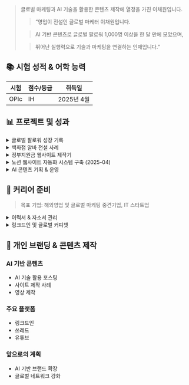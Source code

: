 
> 글로벌 마케팅과 AI 기술을 활용한 콘텐츠 제작에 열정을 가진 이채원입니다.  
> > “영업이 전설인 글로벌 마케터 이채원입니다.  
>   
> > AI 기반 콘텐츠로 글로벌 팔로워 1,000명 이상을 한 달 만에 모았으며,  
>   
> > 뛰어난 실행력으로 기술과 마케팅을 연결하는 인재입니다.”


## 📚 시험 성적 & 어학 능력


| **시험** | **점수/등급** | **취득일**  |
| ------ | --------- | -------- |
| OPIc   | IH        | 2025년 4월 |


## 📊 프로젝트 및 성과

<details>
<summary>글로벌 팔로워 성장 기록</summary>
- 🤝 LinkedIn Growth Project (2025-03 ~ 04)
    - 30 일 만에 팔로워 **1,000명** 달성
    - 전략 · AI 콘텐츠 시리즈 + 글로벌 커피챗

</details>

<details>
<summary>백화점 알바 전설 사례</summary>
- 기간: 2024년 6월 ~ 2025년 4월
- 주요 역할: 판매 및 고객 응대
- 주요 성과: 매장 내 판매왕, 고객 만족도 최상

</details>

<details>
<summary>정부지원금 웹사이트 제작기</summary>
- [사이트 바로가기](https://lnkd.in/eaZmHRHn)
- 프로젝트 기간: 2025년 3월 ~ 2025년 4월
- 역할: 기획자, 개발자(프론트엔드)
- 주요 기능: 정부지원금 맞춤 추천 기능, 사용자 친화적 인터페이스
- 성과: 개인 프로젝트로 직접 배포 완료, 비개발자 출신으로서 기술 실행력 및 기획력 입증

</details>

<details>
<summary>노션 웹사이트 자동화 시스템 구축 (2025-04)</summary>
- **프로젝트 개요** · 노션 API를 활용한 웹사이트 자동 업데이트 시스템
- **사용 기술** · Node.js, Notion API, GitHub Actions
- **주요 기능**
    - 노션 페이지 실시간 웹사이트 연동
    - 자동 배포 파이프라인 구축
    - 콘텐츠 버전 관리 시스템
- **성과** · 수동 업데이트 시간 90% 감소, 배포 프로세스 완전 자동화

</details>

<details>
<summary>AI 콘텐츠 기획 & 운영</summary>
- 🌐 퍼스널 브랜딩 웹사이트 v1.0 (2025-03 ~ )
    - **링크** · [https://chaewon-site.vercel.app](https://chaewon-site.vercel.app/)
    - **역할** · 기획 / UI·UX 디자인 / 프론트엔드
    - **성과** · 런칭 첫 주 5,000+ PV, "비개발자→개발자" 실행력 입증
- 📈 Elon-Musk-Mode Chatbot (2025-04, 1주)
    - **역할** · Python 설계 & Rule-Based NLG
    - **기술** · Python, Regex, Prompt Engineering
    - **성과** · 105개 영·한 원-라이너 → SNS 밈화, 커뮤니티 레퍼런스
- 주요 내용: AI를 활용한 소셜미디어 콘텐츠 기획 및 제작
- 사용 기술: ChatGPT, Canva, Premiere Pro
- 결과: 콘텐츠 평균 조회수 및 반응률 증가, 팔로워 유입 및 개인 브랜드 강화

</details>


## 💼 커리어 준비


> 목표 기업: 해외영업 및 글로벌 마케팅 중견기업, IT 스타트업

<details>
<summary>이력서 & 자소서 관리</summary>

## 이력서_20250417

[복사] 이력서


휴대폰 010-5205-0098 Email


학력 경력 인턴·대외활동 / 해외경험 자격증 / 어학


강남대학교(주)아이비에스인더스트리 씨유분당백현마을점 한국사능력검정시험 2급


대학교(4년) 퇴사 외 4영어-회화가능


졸업 총 1년 1개월 외 3


---


| 추진력노력진실성윤리의식융통성PowerPoint워드공감능력계획성긍정적능동적고객응대논리적대처능력동기부여끈기사명감외향적문서작성능력자기성찰 |
| ------------------------------------------------------------------------- |


학력


2017. 03 ~ 2019. 01 **강남대학교** 국어국문학과 (편입)


졸업


---


2014. 03 ~ 2016. 01 **을지대학교 (성남)** 식품영양학과


수료


---


경력 총 1년 1개월


2023. 08 ~ 2023. 12 **(주)아이비에스인더스트리**


5개월


연봉 2,580만원


주요직무 프런트


---


2023. 07 ~ 2023. 08 **주식회사 에스피씨삼립**


2개월


주요직무 고객응대


---


2022. 07 ~ 2022. 08 **(주)조선호텔앤리조트**


2개월


연봉 2,400만원


주요직무 호텔리어


---


2018. 03 ~ 2018. 07 **(주)케이미트선왕**


5개월


연봉 420만원


주요직무 판매관리


---


인턴·대외활동


| 2021. 06 ~ 2021. 08 **씨유분당백현마을점**아르바이트
3개월    |
| --------------------------------------------- |
| 2020. 01 ~ 2020. 02 **지역아동센터**인턴
2개월 사회복지사 실습 |
| 2018. 03 ~ 2018. 08 **철판목장강남대점**아르바이트
6개월     |
| - **시그니엘 잠실**아르바이트                            |
| - **롯데호텔 월드점**아르바이트                           |


자격증


2023. 11 **한국사능력검정시험 2급** 국사편찬위원회


---

- **사회복지사1급** 한국산업인력공단

---

- **텔레마케팅관리사** 한국산업인력공단

---

- **사회복지사2급** 한국사회복지사협회

---


어학


**영어** 회화 능력 : 비즈니스 회화가능


---


자기소개서


**안녕하세요 대표님**


안녕하세요. 저는 ‘성과로 증명하는 영업/마케팅형 인재’ 이채원입니다.


백화점 아웃도어 브랜드 매장에서 실제 판매왕을 기록한 경험을 바탕으로,


인바운드·아웃바운드 모두에 강한 실전형 영업력을 갖추고 있습니다.


텔레마케팅관리사 자격증과 인포데스크 근무 경험으로 고객 커뮤니케이션에 대한 이해도가 깊으며,빠른 상황 판단력과 센스를 바탕으로 **고객의 니즈를 정확하게 캐치해 연결 성과를 이끌어냅니다.


또한 단 1개월 만에 링크드인에서 1,000명 이상의 네트워크를 구축하며


마케팅 콘텐츠 기획과 고객 유입 경험을 직접 쌓은 이력도 보유하고 있습니다.


온라인과 오프라인 모두에서 성과를 만들어낼 수 있는,


---

- *‘하이브리드 영업/마케팅형 인재’**로서 빠르게 현장에서 실적을 보여드릴 수 있습니다.

---


포트폴리오


| **포트폴리오** | **추천서**   |   |
| --------- | --------- | - |
| **포트폴리오** | **포트폴리오** |   |
| **포트폴리오** |           |   |


희망근무조건


| **고용형태**  | 정규직, 계약직, 프리랜서, 인턴                                 |
| --------- | -------------------------------------------------- |
| **희망근무지** | 서울전지역, 경기전지역                                       |
| **희망연봉**  | 면접 후 결정                                            |
| **지원분야**  | 직무 브랜드마케터> 브랜딩, 시장분석

CRM마케터> 고객관리

온라인마케터> 바이럴마케팅 |


위의 모든 기재사항은 사실과 다름없음을 확인합니다.


작성자 : 이채원


이 이력서는 2025년 04월 09일 (수)에 최종 수정된 이력서 입니다.


위조된 문서를 등록하여 취업활동에 이용 시 법적 책임을 지게 될 수 있습니다.


잡코리아(유)는 구직자가 등록 한 문서에 대해 보증하거나 별도의 책임을 지지 않으며


첨부된 문서를 신뢰하여 발생한 법적 분쟁에 책임을 지지 않습니다.


또한 구인/구직 목적 외 다른 목적으로 이용시 이력서 삭제 혹은 비공개 조치가 될 수 있습니다.

- 최신 업데이트: 2025년 4월
- 주요 스킬 및 성과 기반 강조

</details>

<details>
<summary>링크드인 및 글로벌 커피챗</summary>
- 글로벌 네트워킹 현황 관리
- 커피챗 진행 기록

</details>


## 🧩 개인 브랜딩 & 콘텐츠 제작


### AI 기반 콘텐츠

- AI 기술 활용 포스팅
- 사이트 제작 사례
- 영상 제작

### 주요 플랫폼

- 링크드인
- 쓰레드
- 유튜브

### 앞으로의 계획

- AI 기반 브랜드 확장
- 글로벌 네트워크 강화
